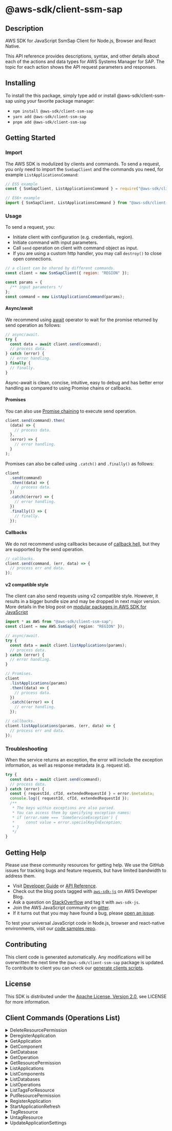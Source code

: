 <!-- generated file, do not edit directly -->

# @aws-sdk/client-ssm-sap

## Description

AWS SDK for JavaScript SsmSap Client for Node.js, Browser and React Native.

<p>This API reference provides descriptions, syntax, and other details about each of the
actions and data types for AWS Systems Manager for SAP. The topic for each action shows
the API request parameters and responses. </p>

## Installing

To install the this package, simply type add or install @aws-sdk/client-ssm-sap
using your favorite package manager:

- `npm install @aws-sdk/client-ssm-sap`
- `yarn add @aws-sdk/client-ssm-sap`
- `pnpm add @aws-sdk/client-ssm-sap`

## Getting Started

### Import

The AWS SDK is modulized by clients and commands.
To send a request, you only need to import the `SsmSapClient` and
the commands you need, for example `ListApplicationsCommand`:

```js
// ES5 example
const { SsmSapClient, ListApplicationsCommand } = require("@aws-sdk/client-ssm-sap");
```

```ts
// ES6+ example
import { SsmSapClient, ListApplicationsCommand } from "@aws-sdk/client-ssm-sap";
```

### Usage

To send a request, you:

- Initiate client with configuration (e.g. credentials, region).
- Initiate command with input parameters.
- Call `send` operation on client with command object as input.
- If you are using a custom http handler, you may call `destroy()` to close open connections.

```js
// a client can be shared by different commands.
const client = new SsmSapClient({ region: "REGION" });

const params = {
  /** input parameters */
};
const command = new ListApplicationsCommand(params);
```

#### Async/await

We recommend using [await](https://developer.mozilla.org/en-US/docs/Web/JavaScript/Reference/Operators/await)
operator to wait for the promise returned by send operation as follows:

```js
// async/await.
try {
  const data = await client.send(command);
  // process data.
} catch (error) {
  // error handling.
} finally {
  // finally.
}
```

Async-await is clean, concise, intuitive, easy to debug and has better error handling
as compared to using Promise chains or callbacks.

#### Promises

You can also use [Promise chaining](https://developer.mozilla.org/en-US/docs/Web/JavaScript/Guide/Using_promises#chaining)
to execute send operation.

```js
client.send(command).then(
  (data) => {
    // process data.
  },
  (error) => {
    // error handling.
  }
);
```

Promises can also be called using `.catch()` and `.finally()` as follows:

```js
client
  .send(command)
  .then((data) => {
    // process data.
  })
  .catch((error) => {
    // error handling.
  })
  .finally(() => {
    // finally.
  });
```

#### Callbacks

We do not recommend using callbacks because of [callback hell](http://callbackhell.com/),
but they are supported by the send operation.

```js
// callbacks.
client.send(command, (err, data) => {
  // process err and data.
});
```

#### v2 compatible style

The client can also send requests using v2 compatible style.
However, it results in a bigger bundle size and may be dropped in next major version. More details in the blog post
on [modular packages in AWS SDK for JavaScript](https://aws.amazon.com/blogs/developer/modular-packages-in-aws-sdk-for-javascript/)

```ts
import * as AWS from "@aws-sdk/client-ssm-sap";
const client = new AWS.SsmSap({ region: "REGION" });

// async/await.
try {
  const data = await client.listApplications(params);
  // process data.
} catch (error) {
  // error handling.
}

// Promises.
client
  .listApplications(params)
  .then((data) => {
    // process data.
  })
  .catch((error) => {
    // error handling.
  });

// callbacks.
client.listApplications(params, (err, data) => {
  // process err and data.
});
```

### Troubleshooting

When the service returns an exception, the error will include the exception information,
as well as response metadata (e.g. request id).

```js
try {
  const data = await client.send(command);
  // process data.
} catch (error) {
  const { requestId, cfId, extendedRequestId } = error.$metadata;
  console.log({ requestId, cfId, extendedRequestId });
  /**
   * The keys within exceptions are also parsed.
   * You can access them by specifying exception names:
   * if (error.name === 'SomeServiceException') {
   *     const value = error.specialKeyInException;
   * }
   */
}
```

## Getting Help

Please use these community resources for getting help.
We use the GitHub issues for tracking bugs and feature requests, but have limited bandwidth to address them.

- Visit [Developer Guide](https://docs.aws.amazon.com/sdk-for-javascript/v3/developer-guide/welcome.html)
  or [API Reference](https://docs.aws.amazon.com/AWSJavaScriptSDK/v3/latest/index.html).
- Check out the blog posts tagged with [`aws-sdk-js`](https://aws.amazon.com/blogs/developer/tag/aws-sdk-js/)
  on AWS Developer Blog.
- Ask a question on [StackOverflow](https://stackoverflow.com/questions/tagged/aws-sdk-js) and tag it with `aws-sdk-js`.
- Join the AWS JavaScript community on [gitter](https://gitter.im/aws/aws-sdk-js-v3).
- If it turns out that you may have found a bug, please [open an issue](https://github.com/aws/aws-sdk-js-v3/issues/new/choose).

To test your universal JavaScript code in Node.js, browser and react-native environments,
visit our [code samples repo](https://github.com/aws-samples/aws-sdk-js-tests).

## Contributing

This client code is generated automatically. Any modifications will be overwritten the next time the `@aws-sdk/client-ssm-sap` package is updated.
To contribute to client you can check our [generate clients scripts](https://github.com/aws/aws-sdk-js-v3/tree/main/scripts/generate-clients).

## License

This SDK is distributed under the
[Apache License, Version 2.0](http://www.apache.org/licenses/LICENSE-2.0),
see LICENSE for more information.

## Client Commands (Operations List)

<details>
<summary>
DeleteResourcePermission
</summary>

[Command API Reference](https://docs.aws.amazon.com/AWSJavaScriptSDK/v3/latest/client/ssm-sap/command/DeleteResourcePermissionCommand/) / [Input](https://docs.aws.amazon.com/AWSJavaScriptSDK/v3/latest/Package/-aws-sdk-client-ssm-sap/Interface/DeleteResourcePermissionCommandInput/) / [Output](https://docs.aws.amazon.com/AWSJavaScriptSDK/v3/latest/Package/-aws-sdk-client-ssm-sap/Interface/DeleteResourcePermissionCommandOutput/)

</details>
<details>
<summary>
DeregisterApplication
</summary>

[Command API Reference](https://docs.aws.amazon.com/AWSJavaScriptSDK/v3/latest/client/ssm-sap/command/DeregisterApplicationCommand/) / [Input](https://docs.aws.amazon.com/AWSJavaScriptSDK/v3/latest/Package/-aws-sdk-client-ssm-sap/Interface/DeregisterApplicationCommandInput/) / [Output](https://docs.aws.amazon.com/AWSJavaScriptSDK/v3/latest/Package/-aws-sdk-client-ssm-sap/Interface/DeregisterApplicationCommandOutput/)

</details>
<details>
<summary>
GetApplication
</summary>

[Command API Reference](https://docs.aws.amazon.com/AWSJavaScriptSDK/v3/latest/client/ssm-sap/command/GetApplicationCommand/) / [Input](https://docs.aws.amazon.com/AWSJavaScriptSDK/v3/latest/Package/-aws-sdk-client-ssm-sap/Interface/GetApplicationCommandInput/) / [Output](https://docs.aws.amazon.com/AWSJavaScriptSDK/v3/latest/Package/-aws-sdk-client-ssm-sap/Interface/GetApplicationCommandOutput/)

</details>
<details>
<summary>
GetComponent
</summary>

[Command API Reference](https://docs.aws.amazon.com/AWSJavaScriptSDK/v3/latest/client/ssm-sap/command/GetComponentCommand/) / [Input](https://docs.aws.amazon.com/AWSJavaScriptSDK/v3/latest/Package/-aws-sdk-client-ssm-sap/Interface/GetComponentCommandInput/) / [Output](https://docs.aws.amazon.com/AWSJavaScriptSDK/v3/latest/Package/-aws-sdk-client-ssm-sap/Interface/GetComponentCommandOutput/)

</details>
<details>
<summary>
GetDatabase
</summary>

[Command API Reference](https://docs.aws.amazon.com/AWSJavaScriptSDK/v3/latest/client/ssm-sap/command/GetDatabaseCommand/) / [Input](https://docs.aws.amazon.com/AWSJavaScriptSDK/v3/latest/Package/-aws-sdk-client-ssm-sap/Interface/GetDatabaseCommandInput/) / [Output](https://docs.aws.amazon.com/AWSJavaScriptSDK/v3/latest/Package/-aws-sdk-client-ssm-sap/Interface/GetDatabaseCommandOutput/)

</details>
<details>
<summary>
GetOperation
</summary>

[Command API Reference](https://docs.aws.amazon.com/AWSJavaScriptSDK/v3/latest/client/ssm-sap/command/GetOperationCommand/) / [Input](https://docs.aws.amazon.com/AWSJavaScriptSDK/v3/latest/Package/-aws-sdk-client-ssm-sap/Interface/GetOperationCommandInput/) / [Output](https://docs.aws.amazon.com/AWSJavaScriptSDK/v3/latest/Package/-aws-sdk-client-ssm-sap/Interface/GetOperationCommandOutput/)

</details>
<details>
<summary>
GetResourcePermission
</summary>

[Command API Reference](https://docs.aws.amazon.com/AWSJavaScriptSDK/v3/latest/client/ssm-sap/command/GetResourcePermissionCommand/) / [Input](https://docs.aws.amazon.com/AWSJavaScriptSDK/v3/latest/Package/-aws-sdk-client-ssm-sap/Interface/GetResourcePermissionCommandInput/) / [Output](https://docs.aws.amazon.com/AWSJavaScriptSDK/v3/latest/Package/-aws-sdk-client-ssm-sap/Interface/GetResourcePermissionCommandOutput/)

</details>
<details>
<summary>
ListApplications
</summary>

[Command API Reference](https://docs.aws.amazon.com/AWSJavaScriptSDK/v3/latest/client/ssm-sap/command/ListApplicationsCommand/) / [Input](https://docs.aws.amazon.com/AWSJavaScriptSDK/v3/latest/Package/-aws-sdk-client-ssm-sap/Interface/ListApplicationsCommandInput/) / [Output](https://docs.aws.amazon.com/AWSJavaScriptSDK/v3/latest/Package/-aws-sdk-client-ssm-sap/Interface/ListApplicationsCommandOutput/)

</details>
<details>
<summary>
ListComponents
</summary>

[Command API Reference](https://docs.aws.amazon.com/AWSJavaScriptSDK/v3/latest/client/ssm-sap/command/ListComponentsCommand/) / [Input](https://docs.aws.amazon.com/AWSJavaScriptSDK/v3/latest/Package/-aws-sdk-client-ssm-sap/Interface/ListComponentsCommandInput/) / [Output](https://docs.aws.amazon.com/AWSJavaScriptSDK/v3/latest/Package/-aws-sdk-client-ssm-sap/Interface/ListComponentsCommandOutput/)

</details>
<details>
<summary>
ListDatabases
</summary>

[Command API Reference](https://docs.aws.amazon.com/AWSJavaScriptSDK/v3/latest/client/ssm-sap/command/ListDatabasesCommand/) / [Input](https://docs.aws.amazon.com/AWSJavaScriptSDK/v3/latest/Package/-aws-sdk-client-ssm-sap/Interface/ListDatabasesCommandInput/) / [Output](https://docs.aws.amazon.com/AWSJavaScriptSDK/v3/latest/Package/-aws-sdk-client-ssm-sap/Interface/ListDatabasesCommandOutput/)

</details>
<details>
<summary>
ListOperations
</summary>

[Command API Reference](https://docs.aws.amazon.com/AWSJavaScriptSDK/v3/latest/client/ssm-sap/command/ListOperationsCommand/) / [Input](https://docs.aws.amazon.com/AWSJavaScriptSDK/v3/latest/Package/-aws-sdk-client-ssm-sap/Interface/ListOperationsCommandInput/) / [Output](https://docs.aws.amazon.com/AWSJavaScriptSDK/v3/latest/Package/-aws-sdk-client-ssm-sap/Interface/ListOperationsCommandOutput/)

</details>
<details>
<summary>
ListTagsForResource
</summary>

[Command API Reference](https://docs.aws.amazon.com/AWSJavaScriptSDK/v3/latest/client/ssm-sap/command/ListTagsForResourceCommand/) / [Input](https://docs.aws.amazon.com/AWSJavaScriptSDK/v3/latest/Package/-aws-sdk-client-ssm-sap/Interface/ListTagsForResourceCommandInput/) / [Output](https://docs.aws.amazon.com/AWSJavaScriptSDK/v3/latest/Package/-aws-sdk-client-ssm-sap/Interface/ListTagsForResourceCommandOutput/)

</details>
<details>
<summary>
PutResourcePermission
</summary>

[Command API Reference](https://docs.aws.amazon.com/AWSJavaScriptSDK/v3/latest/client/ssm-sap/command/PutResourcePermissionCommand/) / [Input](https://docs.aws.amazon.com/AWSJavaScriptSDK/v3/latest/Package/-aws-sdk-client-ssm-sap/Interface/PutResourcePermissionCommandInput/) / [Output](https://docs.aws.amazon.com/AWSJavaScriptSDK/v3/latest/Package/-aws-sdk-client-ssm-sap/Interface/PutResourcePermissionCommandOutput/)

</details>
<details>
<summary>
RegisterApplication
</summary>

[Command API Reference](https://docs.aws.amazon.com/AWSJavaScriptSDK/v3/latest/client/ssm-sap/command/RegisterApplicationCommand/) / [Input](https://docs.aws.amazon.com/AWSJavaScriptSDK/v3/latest/Package/-aws-sdk-client-ssm-sap/Interface/RegisterApplicationCommandInput/) / [Output](https://docs.aws.amazon.com/AWSJavaScriptSDK/v3/latest/Package/-aws-sdk-client-ssm-sap/Interface/RegisterApplicationCommandOutput/)

</details>
<details>
<summary>
StartApplicationRefresh
</summary>

[Command API Reference](https://docs.aws.amazon.com/AWSJavaScriptSDK/v3/latest/client/ssm-sap/command/StartApplicationRefreshCommand/) / [Input](https://docs.aws.amazon.com/AWSJavaScriptSDK/v3/latest/Package/-aws-sdk-client-ssm-sap/Interface/StartApplicationRefreshCommandInput/) / [Output](https://docs.aws.amazon.com/AWSJavaScriptSDK/v3/latest/Package/-aws-sdk-client-ssm-sap/Interface/StartApplicationRefreshCommandOutput/)

</details>
<details>
<summary>
TagResource
</summary>

[Command API Reference](https://docs.aws.amazon.com/AWSJavaScriptSDK/v3/latest/client/ssm-sap/command/TagResourceCommand/) / [Input](https://docs.aws.amazon.com/AWSJavaScriptSDK/v3/latest/Package/-aws-sdk-client-ssm-sap/Interface/TagResourceCommandInput/) / [Output](https://docs.aws.amazon.com/AWSJavaScriptSDK/v3/latest/Package/-aws-sdk-client-ssm-sap/Interface/TagResourceCommandOutput/)

</details>
<details>
<summary>
UntagResource
</summary>

[Command API Reference](https://docs.aws.amazon.com/AWSJavaScriptSDK/v3/latest/client/ssm-sap/command/UntagResourceCommand/) / [Input](https://docs.aws.amazon.com/AWSJavaScriptSDK/v3/latest/Package/-aws-sdk-client-ssm-sap/Interface/UntagResourceCommandInput/) / [Output](https://docs.aws.amazon.com/AWSJavaScriptSDK/v3/latest/Package/-aws-sdk-client-ssm-sap/Interface/UntagResourceCommandOutput/)

</details>
<details>
<summary>
UpdateApplicationSettings
</summary>

[Command API Reference](https://docs.aws.amazon.com/AWSJavaScriptSDK/v3/latest/client/ssm-sap/command/UpdateApplicationSettingsCommand/) / [Input](https://docs.aws.amazon.com/AWSJavaScriptSDK/v3/latest/Package/-aws-sdk-client-ssm-sap/Interface/UpdateApplicationSettingsCommandInput/) / [Output](https://docs.aws.amazon.com/AWSJavaScriptSDK/v3/latest/Package/-aws-sdk-client-ssm-sap/Interface/UpdateApplicationSettingsCommandOutput/)

</details>
